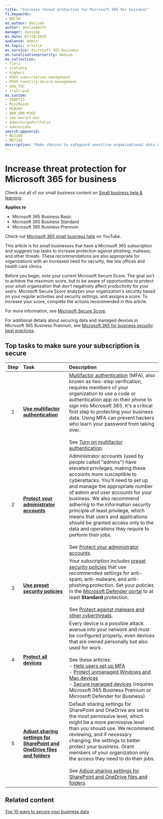 ```yaml
---
title: "Increase threat protection for Microsoft 365 for business"
f1.keywords:
- NOCSH
ms.author: deniseb
author: denisebmsft
manager: dansimp
ms.date: 07/28/2025
audience: Admin
ms.topic: article
ms.service: microsoft-365-business
ms.localizationpriority: medium
ms.collection:
- Tier2
- scotvorg
- highpri
- M365-subscription-management
- M365-identity-device-management
- Adm_TOC
- trust-pod
ms.custom:
- VSBFY23
- MiniMaven
- MSB365
- OKR_SMB_M365
- seo-marvel-mar
- AdminSurgePortfolio
- adminvideo
search.appverid:
- BCS160
- MET150
description: "Make choices to safeguard sensitive organizational data against phishing, malware, and other threats."
---
```

# Increase threat protection for Microsoft 365 for business

Check out all of our small business content on [Small business help & learning](https://go.microsoft.com/fwlink/?linkid=2224585).

**Applies to**

- Microsoft 365 Business Basic
- Microsoft 365 Business Standard
- Microsoft 365 Business Premium

Check out [Microsoft 365 small business help](https://go.microsoft.com/fwlink/?linkid=2197659) on YouTube.

This article is for small businesses that have a Microsoft 365 subscription and suggests top tasks to increase protection against phishing, malware, and other threats. These recommendations are also appropriate for organizations with an increased need for security, like law offices and health care clinics.

Before you begin, note your current Microsoft Secure Score. The goal isn't to achieve the maximum score, but to be aware of opportunities to protect your small organization that don't negatively affect productivity for your users. Microsoft Secure Score analyzes your organization's security based on your regular activities and security settings, and assigns a score. To increase your score, complete the actions recommended in this article.

For more information, see [Microsoft Secure Score](../../security/defender/microsoft-secure-score.md).

For additional details about securing data and managed devices in Microsoft 365 Business Premium, see [Microsoft 365 for business security best practices](/microsoft-365/business-premium/secure-your-business-data).

## Top tasks to make sure your subscription is secure

| Step | Task | Description |
|:--:|:---|:---|
| 1 | **[Use multifactor authentication](multi-factor-authentication-microsoft-365.md)** | [Multifactor authentication](multi-factor-authentication-microsoft-365.md) (MFA), also known as two-step verification, requires members of your organization to use a code or authentication app on their phone to sign into Microsoft 365. It's a critical first step to protecting your business data. Using MFA can prevent hackers who learn your password from taking over.<br/><br/>See [Turn on multifactor authentication](../../business-premium/m365bp-turn-on-mfa.md). |
| 2 | **[Protect your administrator accounts](../../business-premium/m365bp-protect-admin-accounts.md)** | Administrator accounts (used by people called "admins") have elevated privileges, making these accounts more susceptible to cyberattacks. You'll need to set up and manage the appropriate number of admin and user accounts for your business. We also recommend adhering to the information security principle of least privilege, which means that users and applications should be granted access only to the data and operations they require to perform their jobs. <br/><br/>See [Protect your administrator accounts](../../business-premium/m365bp-protect-admin-accounts.md). |
| 3 | **[Use preset security policies](/defender-office-365/preset-security-policies)**  | Your subscription includes [preset security policies](../../security/office-365-security/preset-security-policies.md) that use recommended settings for anti-spam, anti-malware, and anti-phishing protection. Set your policies in the [Microsoft Defender portal](https://security.microsoft.com) to at least **Standard** protection. <br/><br/>See [Protect against malware and other cyberthreats](../../business-premium/m365bp-protect-against-malware-cyberthreats.md). |
| 4 | **[Protect all devices](../../business-premium/m365bp-set-up-unmanaged-devices.md)** | Every device is a possible attack avenue into your network and must be configured properly, even devices that are owned personally but also used for work. <br/><br/>See these articles: <br/>- [Help users set up MFA](https://support.microsoft.com/office/ace1d096-61e5-449b-a875-58eb3d74de14)<br/>- [Protect unmanaged Windows and Mac devices](../../business-premium/m365bp-users-protect-unmanaged-devices.md) <br/>- [Secure managed devices](../../business-premium/m365bp-managed-devices-setup.md) (requires Microsoft 365 Business Premium or Microsoft Defender for Business) |
| 5 | **[Adjust sharing settings for SharePoint and OneDrive files and folders](../../business-premium/m365bp-protect-against-malware-cyberthreats.md#3-adjust-sharing-settings-for-sharepoint-and-onedrive-files-and-folders)** | Default sharing settings for SharePoint and OneDrive are set to the most permissive level, which might be a more permissive level than you should use. We recommend reviewing, and if necessary changing, the settings to better protect your business. Grant members of your organization only the access they need to do their jobs. <br/><br/>See [Adjust sharing settings for SharePoint and OneDrive files and folders](../../business-premium/m365bp-protect-against-malware-cyberthreats.md#3-adjust-sharing-settings-for-sharepoint-and-onedrive-files-and-folders). |

## Related content
[Top 10 ways to secure your business data](../../business-premium/secure-your-business-data.md#top-10-ways-to-secure-your-business-data)
